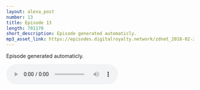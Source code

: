```yaml
---
layout: alexa_post
number: 13
title: Episode 13
length: 701170
short_description: Episode generated automaticly.
mp3_asset_link: https://episodes.digitalroyalty.network/zdnet_2018-02-24_01-00-03.mp3
---
```


Episode generated automaticly.

<audio controls>
    <source src="{{ page.mp3_asset_link }}" type="audio/mpeg">
</audio>